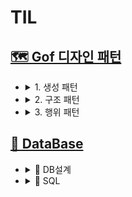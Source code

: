# TIL

## <a href="./디자인 패턴/디자인 패턴.md">🗺  Gof 디자인 패턴</a>

- <details>
    <summary>1. 생성 패턴</summary>
    <div>   
     <table>
         <th></th>
           <tr><td><a href="./디자인 패턴/1. 생성 패턴/싱글톤 패턴.md">#</a> 싱글톤(Singleton) 패턴</a></td></tr>
           <tr><td><a href="./디자인 패턴/1. 생성 패턴/팩토리 메소드 패턴.md">#</a> 팩토리 메소드(Factory Method) 패턴</td></tr>
           <tr><td><a href="./디자인 패턴/1. 생성 패턴/추상 팩토리 패턴.md">#</a> 추상 팩토리(Abstract Factory) 패턴</td></tr>
           <tr><td><a href="./디자인 패턴/1. 생성 패턴/빌더 패턴.md">#</a> 빌더(Builder) 패턴</td></tr>
           <tr><td><a href="./디자인 패턴/1. 생성 패턴/프로토타입 패턴.md">#</a> 프로토타입(Prototype) 패턴</td></tr>
       </table>
    </div>
  </details>


- <details>
    <summary>2. 구조 패턴</summary>
    <div>   
        <table>
            <th></th>
            <tr><td><a href="./디자인 패턴/2. 구조 패턴/어댑터 패턴.md">#</a> 어댑터(Adapter) 패턴</td></tr>
            <tr><td><a href="./디자인 패턴/2. 구조 패턴/브릿지 패턴.md">#</a> 브릿지(Bridge) 패턴</td></tr>
            <tr><td><a href="./디자인 패턴/2. 구조 패턴/컴포짓 패턴.md">#</a> 컴포짓(Composite) 패턴</td></tr>
            <tr><td><a href="./디자인 패턴/2. 구조 패턴/데코레이터 패턴.md">#</a> 데코레이터(Decorator) 패턴</td></tr>
            <tr><td><a href="./디자인 패턴/2. 구조 패턴/퍼사드 패턴.md">#</a> 퍼사드(Façade) 패턴</td></tr>
            <tr><td><a href="./디자인 패턴/2. 구조 패턴/플라이 웨이트 패턴.md">#</a> 플라이 웨이트(Flyweight) 패턴</td></tr>
            <tr><td><a href="./디자인 패턴/2. 구조 패턴/프록시 패턴.md">#</a> 프록시(Proxy) 패턴</td></tr>
        </table>
    </div>
  </details>

- <details>
    <summary>3. 행위 패턴</summary>
    <div>   
        <table>
            <th></th>
    	    <tr><td><a href="./3. 행위 패턴/책임 연쇄 패턴.md">#</a> 책임 연쇄(Chain of Responsibility) 패턴</td></tr>
            <tr><td><a href="./3. 행위 패턴/커맨드 패턴.md">#</a> 커맨드(Command) 패턴</a></td></tr>
            <tr><td><a href="./3. 행위 패턴/인터프리터 패턴.md">#</a> 인터프리터(Interpreter) 패턴</td></tr>
            <tr><td><a href="./3. 행위 패턴/이터레이터 패턴.md">#</a> 이터레이터(Iterator) 패턴</td></tr>
            <tr><td><a href="./3. 행위 패턴/중재자 패턴.md">#</a> 중재자(Mediator) 패턴</td></tr>
            <tr><td><a href="./3. 행위 패턴/메멘토 패턴.md">#</a> 메멘토(Memento) 패턴</td></tr>
             <tr><td><a href="./3. 행위 패턴/옵저버 패턴.md">#</a> 옵저버(Observer) 패턴</td></tr>
            <tr><td><a href="./3. 행위 패턴/상태 패턴.md">#</a> 상태(State) 패턴</td></tr>
            <tr><td><a href="./3. 행위 패턴/전략 패턴.md">#</a> 전략(Strategy) 패턴</td></tr>
            <tr><td><a href="./3. 행위 패턴/템플릿 메소드 패턴.md">#</a> 템플릿 메소드(Template Method) 패턴</td></tr>
            <tr><td><a href="./3. 행위 패턴/방문자 패턴.md">#</a> 방문자(Visitor) 패턴</td></tr>
        </table>
    </div>
  </details>


## <a href="./DataBase">💾 DataBase</a>

- <details>
    <summary>💾 DB설계</summary>
    <div>   
        <table>
            <th></th>
            <tr><td><a href="./DataBase/DB 설계/DBMS와 RDBMS.md">#</a> DBMS와 RDBMS</td></tr>
    	    <tr><td><a href="./DataBase/DB 설계/무결성 제약조건.md">#</a> 무결성 제약조건</td></tr>
    	    <tr><td><a href="./DataBase/DB 설계/정규화와 반정규화.md">#</a> 정규화와 반정규화</td></tr>
            <tr><td><a href="./DataBase/DB 설계/트랜잭션 ACID와 격리수준.md">#</a> 트랜잭션 ACID와 격리수준</td></tr>
        </table>
    </div>
  </details>

- <details>
    <summary>🐬 SQL</summary>
    <div>   
        <table>
            <th>쿼리 종류</th>
            <tr><td><a href="./DataBase/SQL/쿼리 종류/DDL.md">#</a> DDL (데이터 정의어)</td></tr>
            <tr><td><a href="./DataBase/SQL/쿼리 종류/DML.md">#</a> DML (데이터 조작어)</td></tr>
            <tr><td><a href="./DataBase/SQL/쿼리 종류/DCL.md">#</a> DCL (데이터 제어어)</td></tr>
            <tr><td><a href="./DataBase/SQL/쿼리 종류/TCL.md">#</a> TCL (트랜잭션 제어어)</td></tr>
        </table>
        <table>
            <th>쿼리문</th>
            <tr><td><a href="./DataBase/SQL/쿼리문/제약조건.md">#</a> 제약조건</td></tr>
            <tr><td><a href="./DataBase/SQL/쿼리문/집계함수.md">#</a> 집계함수</td></tr>
            <tr><td><a href="./DataBase/SQL/쿼리문/GROUP BY와 HAVING절.md">#</a> GROUP BY와 HAVING절</td></tr>
            <tr><td><a href="./DataBase/SQL/쿼리문/ORDER BY절.md">#</a> ORDER BY절</td></tr>
        </table>
    </div>
  </details>
